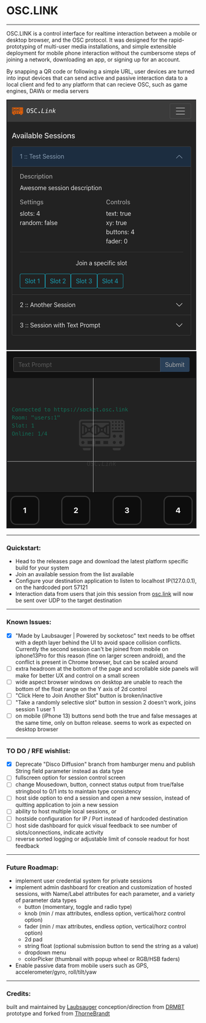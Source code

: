 # OSC.LINK
_______________

OSC.LINK is a control interface for realtime interaction between a mobile or desktop browser, and the OSC protocol. It was designed for the rapid-prototyping of multi-user media installations, and simple extensible deployment for mobile phone interaction without the cumbersome steps of joining a network, downloading an app, or signing up for an account.

By snapping a QR code or following a simple URL, user devices are turned into input devices that can send active and passive interaction data to a local client and fed to any platform that can recieve OSC, such as game engines, DAWs or
media servers

![screen1.png](screen1.png)
![screen2.png](screen2.png)

___________

### Quickstart:
- Head to the releases page and download the latest platform specific build for your system
- Join an available session from the list available
- Configure your destination application to listen to localhost IP(127.0.0.1), on the hardcoded port 57121
- Interaction data from users that join this session from [osc.link](https://osc.link) will now be sent over UDP to the target destination

______________

### Known Issues:
- [x] "Made by Laubsauger | Powered by socketosc" text needs to be offset with a depth layer behind the UI to avoid space collision conflicts. Currently the second session can't be joined from mobile on iphone13Pro for this reason  (fine on larger screen android), and the conflict is present in Chrome browser, but can be scaled around
- [ ] extra headroom at the bottom of the page and scrollable side panels will make for better UX and control on a small screen
- [ ] wide aspect browser windows on desktop are unable to reach the bottom of the float range on the Y axis of 2d control
- [ ] "Click Here to Join Another Slot" button is broken/inactive
- [ ] "Take a randomly selective slot" button in session 2 doesn't work, joins session 1 user 1
- [ ] on mobile (iPhone 13) buttons send both the true and false messages at the same time, only on button release. seems to work as expected on desktop browser

_____________________

### TO DO / RFE wishlist:
- [x] Deprecate "Disco Diffusion" branch from hamburger menu and publish String field parameter instead as data type
- [ ] fullscreen option for session control screen
- [ ] change Mousedown, button, connect status output from true/false stringbool to 0/1 ints to maintain type consistency
- [ ] host side option to end a session and open a new session, instead of quitting application to join a new session
- [ ] ability to host multiple local sessions, or
- [ ] hostside configuration for IP / Port instead of hardcoded destination
- [ ] host side dashboard for quick visual feedback to see number of slots/connections, indicate activity
- [ ] reverse sorted logging or adjustable limit of console readout for host feedback

_________________
### Future Roadmap:
- implement user credential system for private sessions
- implement admin dashboard for creation and customization of hosted sessions, with Name/Label attributes for each parameter, and a variety of parameter data types
    - button (momentary, toggle and radio type)
    - knob (min / max attributes, endless option, vertical/horz control option)
    - fader (min / max attributes, endless option, vertical/horz control option)
    - 2d pad
    - string float (optional submission button to send the string as a value)
    - dropdown menu
    - colorPicker (thumbnail with popup wheel or RGB/HSB faders)
- Enable passive data from mobile users such as GPS, accelerometer/gyro, roll/tilt/yaw

_______

### Credits:
built and maintained by [Laubsauger](https://github.com/laubsauger)
conception/direction from [DRMBT](https://github.com/drmbt)
prototype and forked from [ThorneBrandt](https://github.com/thornebrandt)

